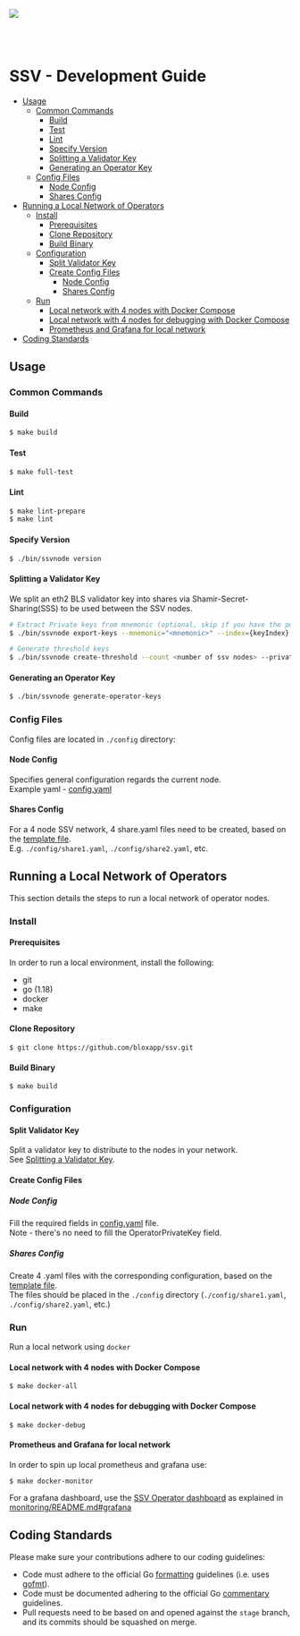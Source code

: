 [<img src="./resources/bloxstaking_header_image.png" >](https://www.bloxstaking.com/)

<br>
<br>

# SSV - Development Guide

* [Usage](#usage)
  + [Common Commands](#common-commands)
    - [Build](#build)
    - [Test](#test)
    - [Lint](#lint)
    - [Specify Version](#specify-version)
    - [Splitting a Validator Key](#splitting-a-validator-key)
    - [Generating an Operator Key](#generating-an-operator-key)
  + [Config Files](#config-files)
    - [Node Config](#node-config)
    - [Shares Config](#shares-config)
* [Running a Local Network of Operators](#running-a-local-network-of-operators)
  + [Install](#install)
    - [Prerequisites](#prerequisites)
    - [Clone Repository](#clone-repository)
    - [Build Binary](#build-binary)
  + [Configuration](#configuration)
    - [Split Validator Key](#split-validator-key)
    - [Create Config Files](#create-config-files)
      * [Node Config](#node-config-1)
      * [Shares Config](#shares-config-1)
  + [Run](#run)
    - [Local network with 4 nodes with Docker Compose](#local-network-with-4-nodes-with-docker-compose)
    - [Local network with 4 nodes for debugging with Docker Compose](#local-network-with-4-nodes-for-debugging-with-docker-compose)
    - [Prometheus and Grafana for local network](#prometheus-and-grafana-for-local-network)
* [Coding Standards](#coding-standards)

## Usage

### Common Commands

#### Build
```bash
$ make build
```

#### Test
```bash
$ make full-test
```

#### Lint
```bash
$ make lint-prepare
$ make lint
```

#### Specify Version

```bash
$ ./bin/ssvnode version
```

#### Splitting a Validator Key

We split an eth2 BLS validator key into shares via Shamir-Secret-Sharing(SSS) to be used between the SSV nodes.

```bash
# Extract Private keys from mnemonic (optional, skip if you have the public/private keys ) 
$ ./bin/ssvnode export-keys --mnemonic="<mnemonic>" --index={keyIndex}

# Generate threshold keys
$ ./bin/ssvnode create-threshold --count <number of ssv nodes> --private-key <privateKey>
```

#### Generating an Operator Key

```bash
$ ./bin/ssvnode generate-operator-keys
```

### Config Files

Config files are located in `./config` directory:

#### Node Config 

Specifies general configuration regards the current node. \
Example yaml - [config.yaml](../config/config.yaml)

#### Shares Config

For a 4 node SSV network, 4 share<nodeId>.yaml files need to be created, based on the [template file](../config/example_share.yaml). \
E.g. `./config/share1.yaml`, `./config/share2.yaml`, etc.

## Running a Local Network of Operators

This section details the steps to run a local network of operator nodes.

### Install

#### Prerequisites

In order to run a local environment, install the following:
* git
* go (1.18)
* docker
* make

#### Clone Repository

```shell
$ git clone https://github.com/bloxapp/ssv.git
```

#### Build Binary

```shell
$ make build
```

### Configuration

#### Split Validator Key

Split a validator key to distribute to the nodes in your network. \
See [Splitting a Validator Key](#splitting-a-validator-key).

#### Create Config Files

##### Node Config

Fill the required fields in [config.yaml](../config/config.yaml) file. \
Note - there's no need to fill the OperatorPrivateKey field.

##### Shares Config

Create 4 .yaml files with the corresponding configuration, based on the [template file](../config/example_share.yaml). \
The files should be placed in the `./config` directory (`./config/share1.yaml`, `./config/share2.yaml`, etc.)


### Run

Run a local network using `docker`

#### Local network with 4 nodes with Docker Compose

```shell
$ make docker-all 
```

#### Local network with 4 nodes for debugging with Docker Compose

```shell
$ make docker-debug 
```

#### Prometheus and Grafana for local network

In order to spin up local prometheus and grafana use:
```shell
$ make docker-monitor
```

For a grafana dashboard, use the [SSV Operator dashboard](../monitoring/grafana/dashboard_ssv_operator.json) as explained in [monitoring/README.md#grafana](../monitoring/README.md#grafana) 

## Coding Standards

Please make sure your contributions adhere to our coding guidelines:

* Code must adhere to the official Go [formatting](https://golang.org/doc/effective_go.html#formatting)
  guidelines (i.e. uses [gofmt](https://golang.org/cmd/gofmt/)).
* Code must be documented adhering to the official Go [commentary](https://golang.org/doc/effective_go.html#commentary)
  guidelines.
* Pull requests need to be based on and opened against the `stage` branch, and its commits should be squashed on merge.
